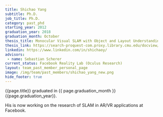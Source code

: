 ```yaml
---
title: Shichao Yang
subtitle: Ph.D.
job_title: Ph.D.
category: past_phd
starting_year: 2012
graduation_year: 2018
graduation_month: October
thesis_title: Monocular Visual SLAM with Object and Layout Understanding
thesis_link: https://search-proquest-com.proxy.library.cmu.edu/docview/2165553927?pq-origsite=primo
linkedin: https://www.linkedin.com/in/shichaoy/
advisors:
 - name: Sebastian Scherer
current_status: Facebook Reality Lab (Oculus Research)
layout: team_past_member_personal_page
image: /img/team/past_members/shichao_yang_new.png
hide_footer: true
---
```


{{page.title}} graduated in {{ page.graduation_month }} {{page.graduation_year}}.

His is now working on the research of SLAM in AR/VR applications at Facebook.
